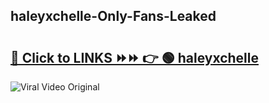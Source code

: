 
 ## haleyxchelle-Only-Fans-Leaked

# <h2><a href="https://clipsfans.com/haleyxchelle&ref=git">🔗 Click to LINKS ⏩⏩ 👉 🟢 haleyxchelle </a></h2>

<a href="https://clipsfans.com/haleyxchelle&ref=git" rel="nofollow" data-target="animated-image.originalLink"><img src="https://i.ibb.co.com/xMMVF88/686577567.gif" alt="Viral Video Original" style="max-width: 100%; display: inline-block;" data-target="animated-image.originalImage"></a>
